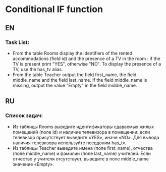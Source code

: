 # Conditional IF function

## EN

### Task List:

- From the table Rooms display the identifiers of the rented accommodations (field id) and the presence of a TV in the room : if the TV is present print "YES", otherwise "NO". To display the presence of a TV, use the has_tv alias.
- From the table Teacher output the field first_name, the field middle_name and the field last_name. If the field middle_name is missing, output the value "Empty" in the field middle_name.

## RU

### Список задач:

- Из таблицы Rooms выведите идентификаторы сдаваемых жилых помещений (поле id) и наличие телевизора в помещении: если телевизор присутствует выведите «YES», иначе «NO». Для вывода наличия телевизора используйте псевдоним has_tv.
- Из таблицы Teacher выведите имена (поле first_name), отчества (поле middle_name) и фамилии (поле last_name) учителей. Если отчество у учителя отсутствует, выведите в поле middle_name значение «Empty».
